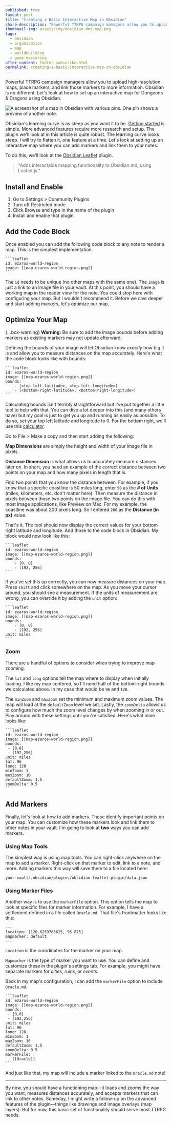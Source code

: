 ```yaml
---
published: true
layout: post
title: "Creating a Basic Interactive Map in Obsidian"
share-description: "Powerful TTRPG campaign managers allow you to upload a high-resolution map, place pins, and link those pins to more information. Obsidian is no different. Let's look at how to set up an interactive map for Dungeons & Dragons using Obsidian."
thumbnail-img: assets/img/obsidian-dnd-map.png
tags:
  - obsidian
  - organization
  - map
  - worldbuilding
  - game mastering
after-content: footer-subscribe.html
permalink: creating-a-basic-interactive-map-in-obsidian
---
```


Powerful TTRPG campaign managers allow you to upload high-resolution maps, place markers, and link those markers to more information. Obsidian is no different. Let's look at how to set up an interactive map for Dungeons & Dragons using Obsidian.

![A screenshot of a map in Obsidian with various pins. One pin shows a preview of another note.]({{site.baseurl}}/assets/img/obsidian-map-pins.png)

Obsidian's learning curve is as steep as you want it to be. [Getting started]({{site.baseurl}}/2021-12-20-getting-started-with-obsidian-dnd) is simple. More advanced features require more research and setup. The plugin we'll look at in this article is quite robust. The learning curve looks steep. I will try to flatten it, one feature at a time. Let's look at setting up an interactive map where you can add markers and link them to your notes.

To do this, we'll look at the [Obsidian Leaflet](https://github.com/valentine195/obsidian-leaflet-plugin) plugin.

> "Adds interactable mapping functionality to Obsidian.md, using Leaflet.js."

## Install and Enable

1. Go to Settings > Community Plugins
2. Turn off Restricted mode
3. Click Browse and type in the name of the plugin
4. Install and enable that plugin

## Add the Code Block

Once enabled you can add the following code block to any note to render a map. This is the simplest implementation.

~~~
```leaflet
id: ezaros-world-region
image: [[map-ezaros-world-region.png]]
```
~~~

The `id` needs to be unique (no other maps with the same one). The `image` is just a link to an image file in your vault. At this point, you should have a working map in the reader view for the note. You could stop here with configuring your map. But I wouldn't recommend it. Before we dive deeper and start adding markers, let's optimize our map.

## Optimize Your Map

{: .box-warning}
**Warning:** Be sure to add the image bounds before adding markers as existing markers may not update afterward.

Defining the bounds of your image will let Obsidian know *exactly* how big it is and allow you to measure distances on the map accurately. Here's what the code block looks like with bounds:

~~~
```leaflet
id: ezaros-world-region
image: [[map-ezaros-world-region.png]]
bounds:
    - [<top-left-latitude>, <top-left-longitude>]
    - [<bottom-right-latitude>, <bottom-right-longitude>]
```
~~~

Calculating bounds isn't terribly straightforward but I've put together a little tool to help with that. You can dive a lot deeper into this (and many others have) but my goal is just to get you up and running as easily as possible. To do so, set your top left latitude and longitude to 0. For the bottom right, we'll use this [calculator](https://docs.google.com/spreadsheets/d/1xC-VVjX8QuZLLeWWyydaGFSNNu9Ohg0XYlIGWQc_i7M/edit?usp=sharing).

Go to File > Make a copy and then start adding the following:

**Map Dimensions** are simply the height and width of your image file in pixels. 

**Distance Dimension** is what allows us to accurately measure distances later on. In short, you need an example of the correct distance between two points on your map and how many pixels in length that is. 

Find two points that you know the distance between. For example, if you know that a specific coastline is 50 miles long, enter `50` as the **# of Units** (miles, kilometers, etc. don't matter here). Then measure the distance in pixels between those two points on the image file. You can do this with most image applications, like Preview on Mac. For my example, the coastline was about 200 pixels long. So I entered `200` as the **Distance (in px)** value.

That's it. The tool should now display the correct values for your bottom right latitude and longitude. Add those to the code block in Obsidian. My block would now look like this:

~~~
```leaflet
id: ezaros-world-region
image: [[map-ezaros-world-region.png]]
bounds:
    - [0, 0]
    - [192, 256]
```
~~~

If you've set this up correctly, you can now measure distances on your map. Press `shift` and click somewhere on the map. As you move your cursor around, you should see a measurement. If the units of measurement are wrong, you can override it by adding the `unit` option:

~~~
```leaflet
id: ezaros-world-region
image: [[map-ezaros-world-region.png]]
bounds:
    - [0, 0]
    - [192, 256]
unit: miles
```
~~~

### Zoom

There are a handful of options to consider when trying to improve map zooming.

The `lat` and `long` options tell the map where to display when initially loading. I like my map centered, so I'll need half of the bottom-right bounds we calculated above. In my case that would be `96` and `128`.

The `minZoom` and `maxZoom` set the minimum and maximum zoom values. The map will load at the `defaultZoom` level we set. Lastly, the `zoomDelta` allows us to configure how much the zoom level changes by when zooming in or out. Play around with these settings until you're satisfied. Here's what mine looks like:

~~~
```leaflet
id: ezaros-world-region
image: [[map-ezaros-world-region.png]]
bounds:
 - [0,0]
 - [192,256]
unit: miles
lat: 96
long: 128
minZoom: 1
maxZoom: 10
defaultZoom: 1.5
zoomDelta: 0.5
```
~~~

## Add Markers

Finally, let's look at how to add markers. These identify important points on your map. You can customize how these markers look and link them to other notes in your vault. I'm going to look at **two** ways you can add markers.

### Using Map Tools

The simplest way is using map tools. You can right-click anywhere on the map to add a marker. Right-click on that marker to edit, link to a note, and more. Adding markers this way will save them to a file located here:

`your-vault/.obsidian/plugins/obsidian-leaflet-plugin/data.json`

### Using Marker Files

Another way is to use the `markerFile` option. This option tells the map to look at specific files for marker information. For example, I have a settlement defined in a file called `Oracle.md`. That file's frontmatter looks like this:

~~~
---
location: [120.6259765625, 95.875]
mapmarker: default
---
~~~

`Location` is the coordinates for the marker on your map. 

`Mapmarker` is the type of marker you want to use. You can define and customize these in the plugin's settings tab. For example, you might have separate markers for *cities*, *ruins*, or *events*. 

Back in my map's configuration, I can add the `markerFile` option to include `Oracle.md`. 

~~~
```leaflet
id: ezaros-world-region
image: [[map-ezaros-world-region.png]]
bounds:
 - [0,0]
 - [192,256]
unit: miles
lat: 96
long: 128
minZoom: 1
maxZoom: 10
defaultZoom: 1.5
zoomDelta: 0.5
markerFile:
 - [[Oracle]]
```
~~~

And just like that, my map will include a marker linked to the `Oracle.md` note! 

---

By now, you should have a functioning map—it loads and zooms the way you want, measures distances accurately, and accepts markers that can link to other notes. Someday, I might write a follow-up on the advanced features of the plugin—things like drawings and image overlays (map layers). But for now, this basic set of functionality should serve most TTRPG needs.